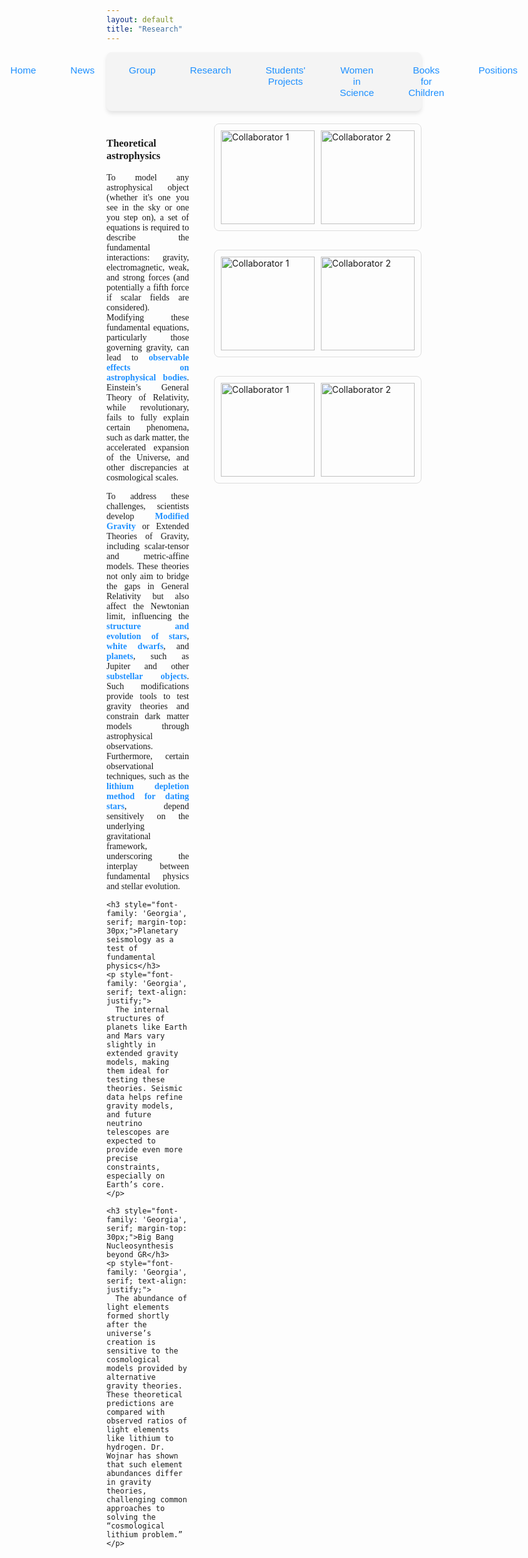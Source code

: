 ```yaml
---
layout: default
title: "Research"
---
```


<nav style="background-color: #f4f4f4; padding: 10px; border-radius: 8px; box-shadow: 0 4px 6px rgba(0, 0, 0, 0.1);">
  <ul style="list-style: none; display: flex; justify-content: center; gap: 15px; padding: 0; margin: 0;">
    <li style="flex: 1; text-align: center;">
      <a href="{{ site.baseurl }}/" 
         style="text-decoration: none; color: #1e90ff; font-family: 'Arial', sans-serif; font-size: 1.1em; padding: 10px 20px; display: inline-block; border-radius: 6px; transition: background-color 0.3s;">
         Home
      </a>
    </li>
    <li style="flex: 1; text-align: center;">
      <a href="{{ site.baseurl }}/news/" 
         style="text-decoration: none; color: #1e90ff; font-family: 'Arial', sans-serif; font-size: 1.1em; padding: 10px 20px; display: inline-block; border-radius: 6px; transition: background-color 0.3s;">
         News
      </a>
    </li>
    <li style="flex: 1; text-align: center;">
      <a href="{{ site.baseurl }}/group/" 
         style="text-decoration: none; color: #1e90ff; font-family: 'Arial', sans-serif; font-size: 1.1em; padding: 10px 20px; display: inline-block; border-radius: 6px; transition: background-color 0.3s;">
         Group
      </a>
    </li>
    <li style="flex: 1; text-align: center;">
      <a href="{{ site.baseurl }}/research/" 
         style="text-decoration: none; color: #1e90ff; font-family: 'Arial', sans-serif; font-size: 1.1em; padding: 10px 20px; display: inline-block; border-radius: 6px; transition: background-color 0.3s;">
         Research
      </a>
    </li>
    <li style="flex: 1; text-align: center;">
      <a href="{{ site.baseurl }}/Students' projects/" 
         style="text-decoration: none; color: #1e90ff; font-family: 'Arial', sans-serif; font-size: 1.1em; padding: 10px 20px; display: inline-block; border-radius: 6px; transition: background-color 0.3s;">
         Students' Projects
      </a>
    </li>
    <li style="flex: 1; text-align: center;">
      <a href="{{ site.baseurl }}/women-in-science/" 
         style="text-decoration: none; color: #1e90ff; font-family: 'Arial', sans-serif; font-size: 1.1em; padding: 10px 20px; display: inline-block; border-radius: 6px; transition: background-color 0.3s;">
         Women in Science
      </a>
    </li>
    <li style="flex: 1; text-align: center;">
      <a href="{{ site.baseurl }}/books-for-children/" 
         style="text-decoration: none; color: #1e90ff; font-family: 'Arial', sans-serif; font-size: 1.1em; padding: 10px 20px; display: inline-block; border-radius: 6px; transition: background-color 0.3s;">
         Books for Children
      </a>
    </li>
    <li style="flex: 1; text-align: center;">
      <a href="{{ site.baseurl }}/positions/" 
         style="text-decoration: none; color: #1e90ff; font-family: 'Arial', sans-serif; font-size: 1.1em; padding: 10px 20px; display: inline-block; border-radius: 6px; transition: background-color 0.3s;">
         Positions
      </a>
    </li>
  </ul>
</nav>


<div style="display: flex; gap: 40px; margin-top: 20px; align-items: flex-start;">
  <!-- Left Column: Project Descriptions -->
  <div style="flex: 1;">
    <h3 style="font-family: 'Georgia', serif;">Theoretical astrophysics</h3>
    <p style="font-family: 'Georgia', serif; text-align: justify;">
      To model any astrophysical object (whether it's one you see in the sky or one you step on), a set of equations is required to describe the fundamental interactions: gravity, electromagnetic, weak, and strong forces (and potentially a fifth force if scalar fields are considered). Modifying these fundamental equations, particularly those governing gravity, can lead to <strong><a href="https://www.sciencedirect.com/science/article/abs/pii/S0370157320302507?via%3Dihub" target="_blank" style="color: #1e90ff; text-decoration: none; font-weight: bold;">observable effects on astrophysical bodies</a></strong>. Einstein’s General Theory of Relativity, while revolutionary, fails to fully explain certain phenomena, such as dark matter, the accelerated expansion of the Universe, and other discrepancies at cosmological scales.
    </p>
    <p style="font-family: 'Georgia', serif; text-align: justify;">
To address these challenges, scientists develop <strong><a href="https://link.springer.com/book/10.1007/978-3-030-83715-0" target="_blank" style="color: #1e90ff; text-decoration: none; font-weight: bold;">Modified Gravity</a></strong> or Extended Theories of Gravity, including scalar-tensor and metric-affine models. These theories not only aim to bridge the gaps in General Relativity but also affect the Newtonian limit, influencing the <strong><a href="https://journals.aps.org/prd/abstract/10.1103/PhysRevD.102.124045" target="_blank" style="color: #1e90ff; text-decoration: none; font-weight: bold;">structure and evolution of stars</a></strong>, <strong><a href="https://journals.aps.org/prd/abstract/10.1103/PhysRevD.107.044072" target="_blank" style="color: #1e90ff; text-decoration: none; font-weight: bold;">white dwarfs</a></strong>, and <strong><a href="https://doi.org/10.1103/PhysRevD.104.104058" target="_blank" style="color: #1e90ff; text-decoration: none; font-weight: bold;">planets</a></strong>, such as Jupiter and other <strong><a href="https://journals.aps.org/prd/abstract/10.1103/PhysRevD.103.064032" target="_blank" style="color: #1e90ff; text-decoration: none; font-weight: bold;">substellar objects</a></strong>. Such modifications provide tools to test gravity theories and constrain dark matter models through astrophysical observations. Furthermore, certain observational techniques, such as the <strong><a href="https://journals.aps.org/prd/abstract/10.1103/PhysRevD.103.044037" target="_blank" style="color: #1e90ff; text-decoration: none; font-weight: bold;">lithium depletion method for dating stars</a></strong>, depend sensitively on the underlying gravitational framework, underscoring the interplay between fundamental physics and stellar evolution.
    </p>
    
    <h3 style="font-family: 'Georgia', serif; margin-top: 30px;">Planetary seismology as a test of fundamental physics</h3>
    <p style="font-family: 'Georgia', serif; text-align: justify;">
      The internal structures of planets like Earth and Mars vary slightly in extended gravity models, making them ideal for testing these theories. Seismic data helps refine gravity models, and future neutrino telescopes are expected to provide even more precise constraints, especially on Earth’s core.
    </p>
    
    <h3 style="font-family: 'Georgia', serif; margin-top: 30px;">Big Bang Nucleosynthesis beyond GR</h3>
    <p style="font-family: 'Georgia', serif; text-align: justify;">
      The abundance of light elements formed shortly after the universe’s creation is sensitive to the cosmological models provided by alternative gravity theories. These theoretical predictions are compared with observed ratios of light elements like lithium to hydrogen. Dr. Wojnar has shown that such element abundances differ in gravity theories, challenging common approaches to solving the “cosmological lithium problem.”
    </p>
  </div>
  
 <!-- Right Column: Photo Galleries -->
<div style="flex: 1; display: flex; flex-direction: column; align-items: center; gap: 30px;">
  <!-- Astrophysical matter in gravity theories -->
  <div style="overflow: hidden; width: 100%; max-width: 600px;">
    <div style="display: flex; gap: 10px; padding: 10px; border: 1px solid #ddd; border-radius: 8px;">
      <img src="{{ site.baseurl }}/assets/images/research/stellar.jpg" alt="Collaborator 1" 
           style="width: 150px; height: auto; object-fit: contain;">
      <img src="{{ site.baseurl }}/assets/images/research/KK.jpg" alt="Collaborator 2" 
           style="width: 150px; height: auto; object-fit: contain;">
    </div>
  </div>
  
  <!-- Planetary seismology as a test of fundamental physics -->
  <div style="overflow: hidden; width: 100%; max-width: 600px;">
    <div style="display: flex; gap: 10px; padding: 10px; border: 1px solid #ddd; border-radius: 8px;">
      <img src="{{ site.baseurl }}/assets/images/research/seis.jpg" alt="Collaborator 1" 
           style="width: 150px; height: auto; object-fit: contain;">
      <img src="{{ site.baseurl }}/assets/images/research/planet.jpg" alt="Collaborator 2" 
           style="width: 150px; height: auto; object-fit: contain;">
    </div>
  </div>
  
  <!-- Big Bang Nucleosynthesis beyond GR -->
  <div style="overflow: hidden; width: 100%; max-width: 600px;">
    <div style="display: flex; gap: 10px; padding: 10px; border: 1px solid #ddd; border-radius: 8px;">
      <img src="{{ site.baseurl }}/assets/images/research/lit.jpg" alt="Collaborator 1" 
           style="width: 150px; height: auto; object-fit: contain;">
      <img src="{{ site.baseurl }}/assets/images/research/nucleosynthesis.jpg" alt="Collaborator 2" 
           style="width: 150px; height: auto; object-fit: contain;">
    </div>
  </div>
</div>
